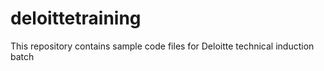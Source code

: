 # deloittetraining
This repository contains sample code files for Deloitte technical induction batch
